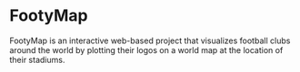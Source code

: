 # FootyMap
FootyMap is an interactive web-based project that visualizes football clubs around the world by plotting their logos on a world map at the location of their stadiums.
